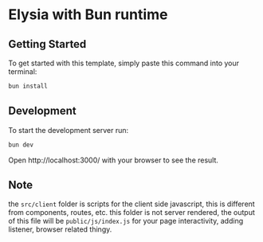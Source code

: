 # Elysia with Bun runtime

## Getting Started

To get started with this template, simply paste this command into your terminal:

```bash
bun install
```

## Development

To start the development server run:

```bash
bun dev
```

Open http://localhost:3000/ with your browser to see the result.

## Note

the `src/client` folder is scripts for the client side javascript, this is different from components, routes, etc. this folder is not server rendered, the output of this file will be `public/js/index.js` for your page interactivity, adding listener, browser related thingy.
